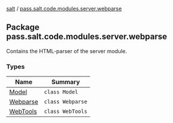 [salt](../index.md) / [pass.salt.code.modules.server.webparse](./index.md)

## Package pass.salt.code.modules.server.webparse

Contains the HTML-parser of the server module.

### Types

| Name | Summary |
|---|---|
| [Model](-model/index.md) | `class Model` |
| [Webparse](-webparse/index.md) | `class Webparse` |
| [WebTools](-web-tools/index.md) | `class WebTools` |
